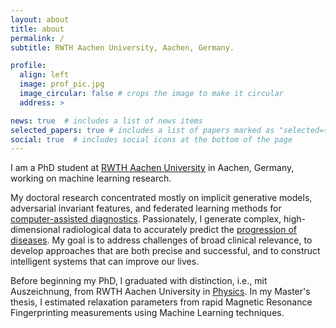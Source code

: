 ```yaml
---
layout: about
title: about
permalink: /
subtitle: RWTH Aachen University, Aachen, Germany.

profile:
  align: left
  image: prof_pic.jpg
  image_circular: false # crops the image to make it circular
  address: >

news: true  # includes a list of news items
selected_papers: true # includes a list of papers marked as "selected={true}"
social: true  # includes social icons at the bottom of the page
---
```


I am a PhD student at [RWTH Aachen University](https://www.rwth-aachen.de/go/id/a/?lidx=1) in Aachen, Germany, working on machine learning research. 

My doctoral research concentrated mostly on implicit generative models, adversarial invariant features, and federated learning methods for [computer-assisted diagnostics](https://en.wikipedia.org/wiki/Computer-aided_diagnosis). 
Passionately, I generate complex, high-dimensional radiological data to accurately predict the [progression of diseases](https://www.nature.com/articles/s42256-022-00560-x). 
My goal is to address challenges of broad clinical relevance, to develop approaches that are both precise and successful, and to construct intelligent systems that can improve our lives.

Before beginning my PhD, I graduated with distinction, i.e., mit Auszeichnung, from RWTH Aachen University in [Physics](https://www.physik.rwth-aachen.de/cms/~mya/physik/?lidx=1). 
In my Master's thesis, I estimated relaxation parameters from rapid Magnetic Resonance Fingerprinting measurements using Machine Learning techniques.
